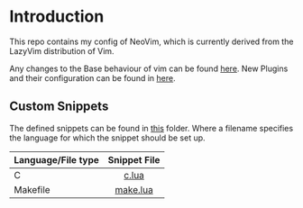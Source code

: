 # Introduction

This repo contains my config of NeoVim, which is currently derived from
the LazyVim distribution of Vim.

Any changes to the Base behaviour of vim can be found [here](/lua/config).
New Plugins and their configuration can be found in [here](/lua/plugins).

## Custom Snippets

The defined snippets can be found in [this](/snippets) folder.
Where a filename specifies the language for which the snippet should be set up.

| Language/File type | Snippet File |
|:---------|:-----------:|
| C        | [c.lua](/snippets/c.lua)|
| Makefile | [make.lua](/snippets/make.lua)|
